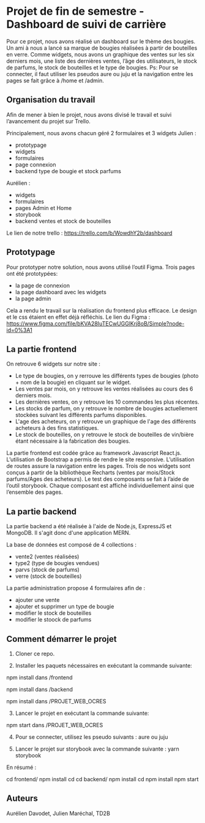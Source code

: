 # Projet de fin de semestre - Dashboard de suivi de carrière
Pour ce projet, nous avons réalisé un dashboard sur le thème des bougies. Un ami à nous a lancé sa marque de bougies réalisées à partir de bouteilles en verre. Comme widgets, nous avons un graphique des ventes sur les six derniers mois, une liste des dernières ventes, l’âge des utilisateurs, le stock de parfums, le stock de bouteilles et le type de bougies.
Ps: Pour se connecter, il faut utiliser les pseudos aure ou juju et la navigation entre les pages se fait grâce à /home et /admin.

## Organisation du travail
Afin de mener à bien le projet, nous avons divisé le travail et suivi l’avancement du projet sur Trello.

Principalement, nous avons chacun géré 2 formulaires et 3 widgets 
Julien :
- prototypage
- widgets
- formulaires
- page connexion
- backend type de bougie et stock parfums

Aurélien :
- widgets
- formulaires
- pages Admin et Home
- storybook
- backend ventes et stock de bouteilles


Le lien de notre trello : https://trello.com/b/WowdhY2b/dashboard

## Prototypage

Pour prototyper notre solution, nous avons utilisé l’outil Figma.
Trois pages ont été prototypées:
- la page de connexion
- la page dashboard avec les widgets
- la page admin


Cela a rendu le travail sur la réalisation du frontend plus efficace. Le design et le css étaient en effet déjà réfléchis.
Le lien du Figma : https://www.figma.com/file/bKVA28IuTECwUGGlKrj8oB/Simple?node-id=0%3A1


## La partie frontend

On retrouve 6 widgets sur notre site :
- Le type de bougies, on y rerrouve les différents types de bougies (photo + nom de la bougie) en cliquant sur le widget.
- Les ventes par mois, on y retrouve les ventes réalisées au cours des 6 derniers mois.
- Les dernières ventes, on y retrouve les 10 commandes les plus récentes.
- Les stocks de parfum, on y retrouve le nombre de bougies actuellement stockées suivant les différents parfums disponibles.
- L'age des acheteurs, on y retrouve un graphique de l'age des différents acheteurs à des fins statistiques.
- Le stock de bouteilles, on y retrouve le stock de bouteilles de vin/bière étant nécessaire à la fabrication des bougies.

La partie frontend est codée grâce au framework Javascript React.js.
L’utilisation de Bootstrap a permis de rendre le site responsive. 
L’utilisation de routes assure la navigation entre les pages.
Trois de nos widgets sont conçus à partir de la bibliothèque Recharts (ventes par mois/Stock parfums/Ages des acheteurs).
Le test des composants se fait à l’aide de l’outil storybook. Chaque composant est affiché individuellement ainsi que l’ensemble des pages.


## La partie backend

La partie backend a été réalisée à l'aide de Node.js, ExpressJS et MongoDB.
Il s'agit donc d'une application MERN.

La base de données est composé de 4 collections :
- vente2 (ventes réalisées)
- type2 (type de bougies vendues)
- parvs (stock de parfums)
- verre (stock de bouteilles)

La partie administration propose 4 formulaires afin de :
- ajouter une vente
- ajouter et supprimer un type de bougie
- modifier le stock de bouteilles
- modifier le stoock de parfums


## Comment démarrer le projet

1. Cloner ce repo.

2. Installer les paquets nécessaires en exécutant la commande suivante:

 npm install
 dans /frontend

 npm install
 dans /backend

 npm install
 dans /PROJET_WEB_OCRES


3. Lancer le projet en exécutant la commande suivante:

 npm start
 dans /PROJET_WEB_OCRES

4. Pour se connecter, utilisez les pseudo suivants : aure ou juju

5. Lancer le projet sur storybook avec la commande suivante :
yarn storybook


En résumé :

cd frontend/
npm install
cd
cd backend/
npm install
cd
npm install
npm start

 
## Auteurs

Aurélien Davodet, Julien Maréchal, TD2B
